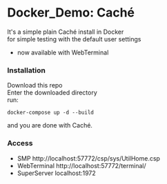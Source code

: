 # Docker_Demo: Caché
It's a simple plain Caché install in Docker   
for simple testing with the default user settings
- now available with WebTerminal
### Installation 
Download this repo  
Enter the downloaded directory  
run:
```
docker-compose up -d --build
```
and you are done with Caché.   
### Access
- SMP http://localhost:57772/csp/sys/UtilHome.csp     
- WebTerminal http://localhost:57772/terminal/    
- SuperServer localhost:1972     
